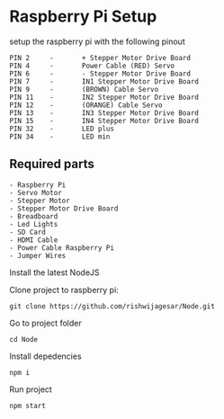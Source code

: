 # Raspberry Pi Setup

setup the raspberry pi with the following pinout
```
PIN 2     -       + Stepper Motor Drive Board
PIN 4     -       Power Cable (RED) Servo
PIN 6     -       - Stepper Motor Drive Board
PIN 7     -       IN1 Stepper Motor Drive Board
PIN 9     -       (BROWN) Cable Servo
PIN 11    -       IN2 Stepper Motor Drive Board    
PIN 12    -       (ORANGE) Cable Servo
PIN 13    -       IN3 Stepper Motor Drive Board 
PIN 15    -       IN4 Stepper Motor Drive Board 
PIN 32    -       LED plus
PIN 34    -       LED min
```

## Required parts

```
- Raspberry Pi
- Servo Motor
- Stepper Motor
- Stepper Motor Drive Board
- Breadboard
- Led Lights
- SD Card
- HDMI Cable
- Power Cable Raspberry Pi
- Jumper Wires
```


Install the latest NodeJS

Clone project to raspberry pi:

```
git clone https://github.com/rishwijagesar/Node.git
```

Go to project folder 
```
cd Node
```

Install depedencies
```
npm i
```

Run project
```
npm start
```
